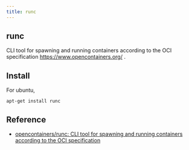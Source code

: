 ```yaml
---
title: runc
---
```


## runc
CLI tool for spawning and running containers according to the OCI specification https://www.opencontainers.org/ .

## Install
For ubuntu,

```
apt-get install runc
```

## Reference
* [opencontainers/runc: CLI tool for spawning and running containers according to the OCI specification](https://github.com/opencontainers/runc)
